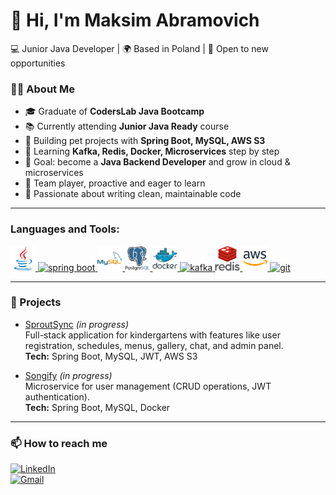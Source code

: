 # 👋 Hi, I'm Maksim Abramovich 

💻 Junior Java Developer | 🌍 Based in Poland | 🚀 Open to new opportunities


### 👨‍💻 About Me
- 🎓 Graduate of **CodersLab Java Bootcamp**  
- 📚 Currently attending **Junior Java Ready** course  
- 🧩 Building pet projects with **Spring Boot, MySQL, AWS S3**  
- 🌱 Learning **Kafka, Redis, Docker, Microservices** step by step  
- 🎯 Goal: become a **Java Backend Developer** and grow in cloud & microservices  
- 🤝 Team player, proactive and eager to learn  
- 📖 Passionate about writing clean, maintainable code  

---

<h3 align="left">Languages and Tools:</h3>
<p align="left">
  <a href="https://www.java.com" target="_blank" rel="noreferrer">
    <img src="https://raw.githubusercontent.com/devicons/devicon/master/icons/java/java-original.svg" alt="java" width="40" height="40"/>
  </a>
  <a href="https://spring.io/projects/spring-boot" target="_blank" rel="noreferrer">
    <img src="https://www.vectorlogo.zone/logos/springio/springio-icon.svg" alt="spring boot" width="40" height="40"/>
  </a>
  <a href="https://www.mysql.com/" target="_blank" rel="noreferrer">
    <img src="https://raw.githubusercontent.com/devicons/devicon/master/icons/mysql/mysql-original-wordmark.svg" alt="mysql" width="40" height="40"/>
  </a>
  <a href="https://www.postgresql.org" target="_blank" rel="noreferrer">
    <img src="https://raw.githubusercontent.com/devicons/devicon/master/icons/postgresql/postgresql-original-wordmark.svg" alt="postgresql" width="40" height="40"/>
  </a>
  <a href="https://www.docker.com/" target="_blank" rel="noreferrer">
    <img src="https://raw.githubusercontent.com/devicons/devicon/master/icons/docker/docker-original-wordmark.svg" alt="docker" width="40" height="40"/>
  </a>
  <a href="https://kafka.apache.org/" target="_blank" rel="noreferrer">
    <img src="https://www.vectorlogo.zone/logos/apache_kafka/apache_kafka-icon.svg" alt="kafka" width="40" height="40"/>
  </a>
  <a href="https://redis.io" target="_blank" rel="noreferrer">
    <img src="https://raw.githubusercontent.com/devicons/devicon/master/icons/redis/redis-original-wordmark.svg" alt="redis" width="40" height="40"/>
  </a>
  <a href="https://aws.amazon.com/" target="_blank" rel="noreferrer">
    <img src="https://raw.githubusercontent.com/devicons/devicon/master/icons/amazonwebservices/amazonwebservices-original-wordmark.svg" alt="aws" width="40" height="40"/>
  </a>
  <a href="https://git-scm.com/" target="_blank" rel="noreferrer">
    <img src="https://www.vectorlogo.zone/logos/git-scm/git-scm-icon.svg" alt="git" width="40" height="40"/>
  </a>
</p>

---

### 🚀 Projects

- [SproutSync](https://github.com/abramovich-maks/SproutSync) *(in progress)*  
  Full-stack application for kindergartens with features like user registration, schedules, menus, gallery, chat, and admin panel.  
  **Tech:** Spring Boot, MySQL, JWT, AWS S3  

- [Songify](https://github.com/abramovich-maks/songify) *(in progress)*  
  Microservice for user management (CRUD operations, JWT authentication).  
  **Tech:** Spring Boot, MySQL, Docker  

---


### 📫 How to reach me
[![LinkedIn](https://img.shields.io/badge/LinkedIn-blue?style=for-the-badge&logo=linkedin)](https://www.linkedin.com/in/maksim-abramovich-b0360432b)  
[![Gmail](https://img.shields.io/badge/Email-D14836?style=for-the-badge&logo=gmail&logoColor=white)](mailto:maks.abramovich.1995@mail.ru )
